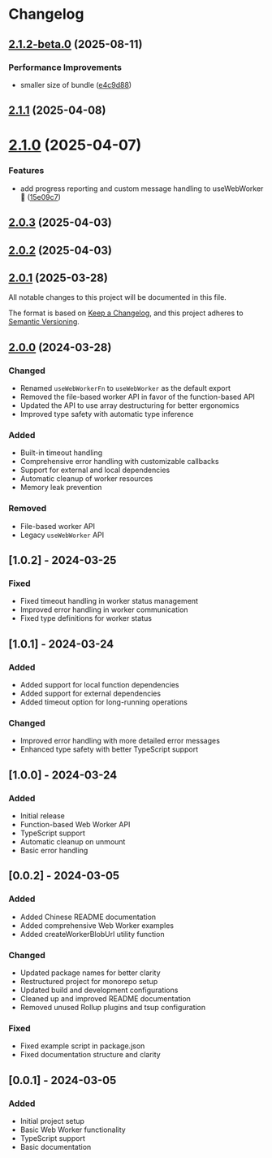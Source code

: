 # Changelog

## [2.1.2-beta.0](https://github.com/CoderSerio/useWebWorker/compare/v2.1.1...v2.1.2-beta.0) (2025-08-11)

### Performance Improvements

- smaller size of bundle ([e4c9d88](https://github.com/CoderSerio/useWebWorker/commit/e4c9d88e48dbadc2c39526ee97793818180906d1))

## [2.1.1](https://github.com/CoderSerio/useWebWorker/compare/v2.1.0...v2.1.1) (2025-04-08)

# [2.1.0](https://github.com/CoderSerio/useWebWorker/compare/v2.0.3...v2.1.0) (2025-04-07)

### Features

- add progress reporting and custom message handling to useWebWorker 🐹 ([15e09c7](https://github.com/CoderSerio/useWebWorker/commit/15e09c7f60789cca49ec3b2ff1a3752e450f4527))

## [2.0.3](https://github.com/CoderSerio/useWebWorker/compare/v2.0.2...v2.0.3) (2025-04-03)

## [2.0.2](https://github.com/CoderSerio/useWebWorker/compare/v2.0.1...v2.0.2) (2025-04-03)

## [2.0.1](https://github.com/CoderSerio/useWebWorker/compare/v2.0.0...v2.0.1) (2025-03-28)

All notable changes to this project will be documented in this file.

The format is based on [Keep a Changelog](https://keepachangelog.com/en/1.0.0/),
and this project adheres to [Semantic Versioning](https://semver.org/spec/v2.0.0.html).

## [2.0.0](https://github.com/CoderSerio/useWebWorker/compare/v1.0.2...v2.0.0) (2024-03-28)

### Changed

- Renamed `useWebWorkerFn` to `useWebWorker` as the default export
- Removed the file-based worker API in favor of the function-based API
- Updated the API to use array destructuring for better ergonomics
- Improved type safety with automatic type inference

### Added

- Built-in timeout handling
- Comprehensive error handling with customizable callbacks
- Support for external and local dependencies
- Automatic cleanup of worker resources
- Memory leak prevention

### Removed

- File-based worker API
- Legacy `useWebWorker` API

## [1.0.2] - 2024-03-25

### Fixed

- Fixed timeout handling in worker status management
- Improved error handling in worker communication
- Fixed type definitions for worker status

## [1.0.1] - 2024-03-24

### Added

- Added support for local function dependencies
- Added support for external dependencies
- Added timeout option for long-running operations

### Changed

- Improved error handling with more detailed error messages
- Enhanced type safety with better TypeScript support

## [1.0.0] - 2024-03-24

### Added

- Initial release
- Function-based Web Worker API
- TypeScript support
- Automatic cleanup on unmount
- Basic error handling

## [0.0.2] - 2024-03-05

### Added

- Added Chinese README documentation
- Added comprehensive Web Worker examples
- Added createWorkerBlobUrl utility function

### Changed

- Updated package names for better clarity
- Restructured project for monorepo setup
- Updated build and development configurations
- Cleaned up and improved README documentation
- Removed unused Rollup plugins and tsup configuration

### Fixed

- Fixed example script in package.json
- Fixed documentation structure and clarity

## [0.0.1] - 2024-03-05

### Added

- Initial project setup
- Basic Web Worker functionality
- TypeScript support
- Basic documentation
